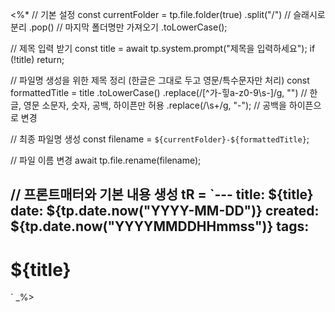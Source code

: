 <%*
// 기본 설정
const currentFolder = tp.file.folder(true)
    .split("/")  // 슬래시로 분리
    .pop()       // 마지막 폴더명만 가져오기
    .toLowerCase();

// 제목 입력 받기
const title = await tp.system.prompt("제목을 입력하세요");
if (!title) return;

// 파일명 생성을 위한 제목 정리 (한글은 그대로 두고 영문/특수문자만 처리)
const formattedTitle = title
    .toLowerCase()
    .replace(/[^가-힣a-z0-9\s-]/g, "") // 한글, 영문 소문자, 숫자, 공백, 하이픈만 허용
    .replace(/\s+/g, "-"); // 공백을 하이픈으로 변경

// 최종 파일명 생성
const filename = `${currentFolder}-${formattedTitle}`;

// 파일 이름 변경
await tp.file.rename(filename);

// 프론트매터와 기본 내용 생성
tR = `---
title: ${title}
date: ${tp.date.now("YYYY-MM-DD")}
created: ${tp.date.now("YYYYMMDDHHmmss")}
tags:
---

# ${title}

`
_%>
